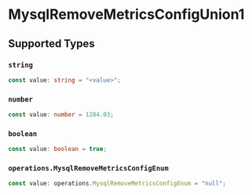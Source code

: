 # MysqlRemoveMetricsConfigUnion1


## Supported Types

### `string`

```typescript
const value: string = "<value>";
```

### `number`

```typescript
const value: number = 1284.03;
```

### `boolean`

```typescript
const value: boolean = true;
```

### `operations.MysqlRemoveMetricsConfigEnum`

```typescript
const value: operations.MysqlRemoveMetricsConfigEnum = "null";
```

